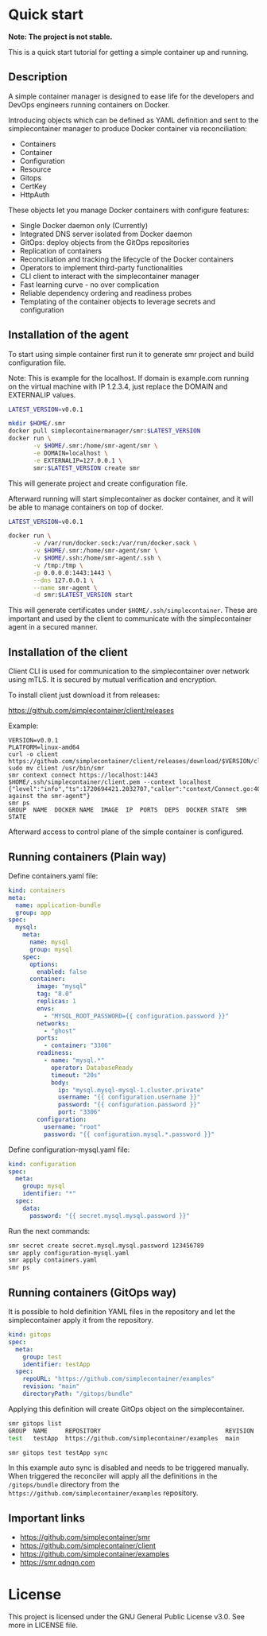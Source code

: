 Quick start
===========

**Note: The project is not stable.**

This is a quick start tutorial for getting a simple container up and running.

## Description
A simple container manager is designed to ease life for the developers and DevOps engineers running containers on Docker.

Introducing objects which can be defined as YAML definition and sent to the simplecontainer manager to produce Docker container via reconciliation:

- Containers
- Container
- Configuration
- Resource
- Gitops
- CertKey
- HttpAuth

These objects let you manage Docker containers with configure features:

- Single Docker daemon only (Currently)
- Integrated DNS server isolated from Docker daemon
- GitOps: deploy objects from the GitOps repositories
- Replication of containers
- Reconciliation and tracking the lifecycle of the Docker containers
- Operators to implement third-party functionalities
- CLI client to interact with the simplecontainer manager
- Fast learning curve - no over complication
- Reliable dependency ordering and readiness probes
- Templating of the container objects to leverage secrets and configuration


Installation of the agent
-------------------------
To start using simple container first run it to generate smr project and build configuration file.

Note: This is example for the localhost. If domain is example.com running on the virtual machine with IP 1.2.3.4,
just replace the DOMAIN and EXTERNALIP values.

```bash
LATEST_VERSION=v0.0.1

mkdir $HOME/.smr
docker pull simplecontainermanager/smr:$LATEST_VERSION
docker run \
       -v $HOME/.smr:/home/smr-agent/smr \
       -e DOMAIN=localhost \
       -e EXTERNALIP=127.0.0.1 \
       smr:$LATEST_VERSION create smr
```

This will generate project and create configuration file.

Afterward running will start simplecontainer as docker container, and it will be able
to manage containers on top of docker.

```bash
LATEST_VERSION=v0.0.1

docker run \
       -v /var/run/docker.sock:/var/run/docker.sock \
       -v $HOME/.smr:/home/smr-agent/smr \
       -v $HOME/.ssh:/home/smr-agent/.ssh \
       -v /tmp:/tmp \
       -p 0.0.0.0:1443:1443 \
       --dns 127.0.0.1 \
       --name smr-agent \
       -d smr:$LATEST_VERSION start
```

This will generate certificates under `$HOME/.ssh/simplecontainer`. These are important and used by the client to communicate 
with the simplecontainer agent in a secured manner.

Installation of the client
--------------------------

Client CLI is used for communication to the simplecontainer over network using mTLS. 
It is secured by mutual verification and encryption.

To install client just download it from releases:

https://github.com/simplecontainer/client/releases

Example:

```azure
VERSION=v0.0.1
PLATFORM=linux-amd64
curl -o client https://github.com/simplecontainer/client/releases/download/$VERSION/client-$PLATFORM
sudo mv client /usr/bin/smr
smr context connect https://localhost:1443 $HOME/.ssh/simplecontainer/client.pem --context localhost
{"level":"info","ts":1720694421.2032707,"caller":"context/Connect.go:40","msg":"authenticated against the smr-agent"}
smr ps
GROUP  NAME  DOCKER NAME  IMAGE  IP  PORTS  DEPS  DOCKER STATE  SMR STATE
```
Afterward access to control plane of the simple container is configured.

## Running containers (Plain way)
Define containers.yaml file:
```yaml
kind: containers
meta:
  name: application-bundle
  group: app
spec:
  mysql:
    meta:
      name: mysql
      group: mysql
    spec:
      options:
        enabled: false
      container:
        image: "mysql"
        tag: "8.0"
        replicas: 1
        envs:
          - "MYSQL_ROOT_PASSWORD={{ configuration.password }}"
        networks:
          - "ghost"
        ports:
          - container: "3306"
        readiness:
          - name: "mysql.*"
            operator: DatabaseReady
            timeout: "20s"
            body:
              ip: "mysql.mysql-mysql-1.cluster.private"
              username: "{{ configuration.username }}"
              password: "{{ configuration.password }}"
              port: "3306"
        configuration:
          username: "root"
          password: "{{ configuration.mysql.*.password }}"
```
Define configuration-mysql.yaml file:
```yaml
kind: configuration
spec:
  meta:
    group: mysql
    identifier: "*"
  spec:
    data:
      password: "{{ secret.mysql.mysql.password }}"
```
Run the next commands:
```bash
smr secret create secret.mysql.mysql.password 123456789
smr apply configuration-mysql.yaml
smr apply containers.yaml
smr ps

```

## Running containers (GitOps way)

It is possible to hold definition YAML files in the repository and let the simplecontainer apply it from the repository.

```yaml
kind: gitops
spec:
  meta:
    group: test
    identifier: testApp
  spec:
    repoURL: "https://github.com/simplecontainer/examples"
    revision: "main"
    directoryPath: "/gitops/bundle"
```

Applying this definition will create GitOps object on the simplecontainer.

```bash
smr gitops list                               
GROUP  NAME     REPOSITORY                                   REVISION  SYNCED        AUTO   STATE    
test   testApp  https://github.com/simplecontainer/examples  main      Never synced  false  Drifted  

smr gitops test testApp sync 
```

In this example auto sync is disabled and needs to be triggered manually. When triggered the reconciler will apply 
all the definitions in the `/gitops/bundle` directory from the `https://github.com/simplecontainer/examples` repository.

Important links
---------------------------
- https://github.com/simplecontainer/smr
- https://github.com/simplecontainer/client
- https://github.com/simplecontainer/examples
- https://smr.qdnqn.com

# License
This project is licensed under the GNU General Public License v3.0. See more in LICENSE file.